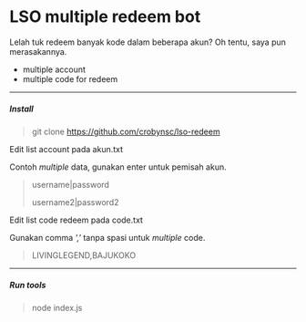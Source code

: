 # LSO multiple redeem bot
Lelah tuk redeem banyak kode dalam beberapa akun?
Oh tentu, saya pun merasakannya.

- multiple account
- multiple code for redeem


------------

##### Install
>git clone https://github.com/crobynsc/lso-redeem

Edit list account pada akun.txt

Contoh *multiple* data, gunakan enter untuk pemisah akun.


   >username|password
   >
   >username2|password2

Edit list code redeem pada code.txt

Gunakan comma *','* tanpa spasi untuk *multiple* code.

> LIVINGLEGEND,BAJUKOKO

------------


##### Run tools
> node index.js

